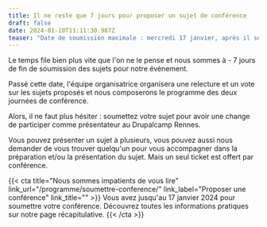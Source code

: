```yaml
---
title: Il ne reste que 7 jours pour proposer un sujet de conférence
draft: false
date: 2024-01-10T11:11:30.987Z
teaser: "Date de soumission maximale : mercredi 17 janvier, après il sera trop tard."
---
```

Le temps file bien plus vite que l'on ne le pense et nous sommes à - 7 jours de fin de soumission des sujets pour notre évènement.

Passé cette date, l'équipe organisatrice organisera une relecture et un vote sur les sujets proposés et nous composerons le programme des deux journées de conférence.

Alors, il ne faut plus hésiter : soumettez votre sujet pour avoir une change de participer comme présentateur au Drupalcamp Rennes.

Vous pouvez présenter un sujet à plusieurs, vous pouvez aussi nous demander de vous trouver quelqu'un pour vous accompagner dans la préparation et/ou la présentation du sujet. Mais un seul ticket est offert par conférence.

{{< cta
title="Nous sommes impatients de vous lire"
link_url="/programme/soumettre-conference/"
link_label="Proposer une conférence"
link_title="" >}}
Vous avez jusqu'au 17 janvier 2024 pour soumettre votre conférence. Découvrez toutes les informations pratiques sur notre page récapitulative.
{{< /cta >}}